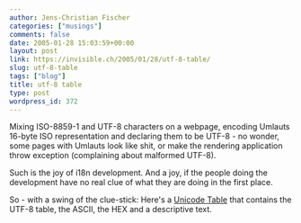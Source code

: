 ```yaml
---
author: Jens-Christian Fischer
categories: ["musings"]
comments: false
date: 2005-01-28 15:03:59+00:00
layout: post
link: https://invisible.ch/2005/01/28/utf-8-table/
slug: utf-8-table
tags: ["blog"]
title: utf-8 table
type: post
wordpress_id: 372
---
```


Mixing ISO-8859-1 and UTF-8 characters on a webpage, encoding Umlauts 16-byte ISO representation and declaring them to be UTF-8 - no wonder, some pages with Umlauts look like shit, or make the rendering application throw exception (complaining about malformed UTF-8).

Such is the joy of i18n development. And a joy, if the people doing the development have no real clue of what they are doing in the first place.

So - with a swing of the clue-stick: Here's a [Unicode Table][1] that contains the UTF-8 table, the ASCII, the HEX and a descriptive text.




[1]: https://www.columbia.edu/kermit/utf8-t1.html
